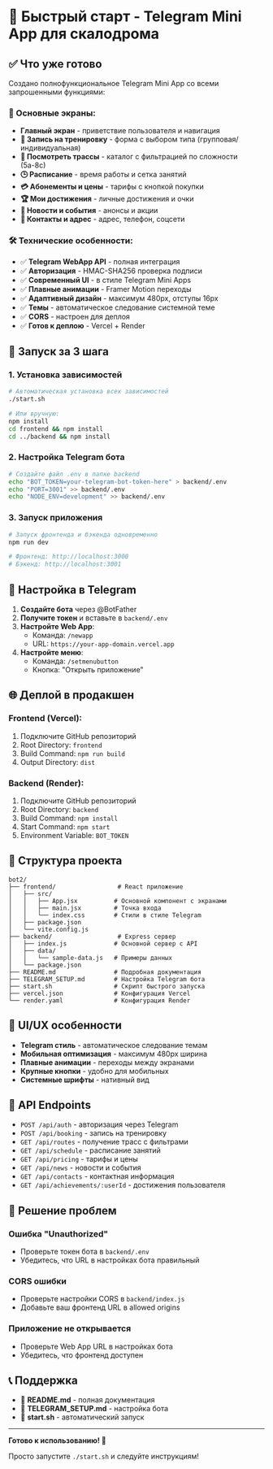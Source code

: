 # 🚀 Быстрый старт - Telegram Mini App для скалодрома

## ✅ Что уже готово

Создано полнофункциональное Telegram Mini App со всеми запрошенными функциями:

### 🎯 Основные экраны:
- **Главный экран** - приветствие пользователя и навигация
- **📅 Запись на тренировку** - форма с выбором типа (групповая/индивидуальная)
- **🧗 Посмотреть трассы** - каталог с фильтрацией по сложности (5а-8с)
- **🕒 Расписание** - время работы и сетка занятий
- **💳 Абонементы и цены** - тарифы с кнопкой покупки
- **🏆 Мои достижения** - личные достижения и очки
- **📰 Новости и события** - анонсы и акции
- **📍 Контакты и адрес** - адрес, телефон, соцсети

### 🛠 Технические особенности:
- ✅ **Telegram WebApp API** - полная интеграция
- ✅ **Авторизация** - HMAC-SHA256 проверка подписи
- ✅ **Современный UI** - в стиле Telegram Mini Apps
- ✅ **Плавные анимации** - Framer Motion переходы
- ✅ **Адаптивный дизайн** - максимум 480px, отступы 16px
- ✅ **Темы** - автоматическое следование системной теме
- ✅ **CORS** - настроен для деплоя
- ✅ **Готов к деплою** - Vercel + Render

## 🚀 Запуск за 3 шага

### 1. Установка зависимостей
```bash
# Автоматическая установка всех зависимостей
./start.sh

# Или вручную:
npm install
cd frontend && npm install
cd ../backend && npm install
```

### 2. Настройка Telegram бота
```bash
# Создайте файл .env в папке backend
echo "BOT_TOKEN=your-telegram-bot-token-here" > backend/.env
echo "PORT=3001" >> backend/.env
echo "NODE_ENV=development" >> backend/.env
```

### 3. Запуск приложения
```bash
# Запуск фронтенда и бэкенда одновременно
npm run dev

# Фронтенд: http://localhost:3000
# Бэкенд: http://localhost:3001
```

## 📱 Настройка в Telegram

1. **Создайте бота** через @BotFather
2. **Получите токен** и вставьте в `backend/.env`
3. **Настройте Web App**:
   - Команда: `/newapp`
   - URL: `https://your-app-domain.vercel.app`
4. **Настройте меню**:
   - Команда: `/setmenubutton`
   - Кнопка: "Открыть приложение"

## 🌐 Деплой в продакшен

### Frontend (Vercel):
1. Подключите GitHub репозиторий
2. Root Directory: `frontend`
3. Build Command: `npm run build`
4. Output Directory: `dist`

### Backend (Render):
1. Подключите GitHub репозиторий
2. Root Directory: `backend`
3. Build Command: `npm install`
4. Start Command: `npm start`
5. Environment Variable: `BOT_TOKEN`

## 📁 Структура проекта

```
bot2/
├── frontend/                 # React приложение
│   ├── src/
│   │   ├── App.jsx          # Основной компонент с экранами
│   │   ├── main.jsx         # Точка входа
│   │   └── index.css        # Стили в стиле Telegram
│   ├── package.json
│   └── vite.config.js
├── backend/                  # Express сервер
│   ├── index.js             # Основной сервер с API
│   ├── data/
│   │   └── sample-data.js   # Примеры данных
│   └── package.json
├── README.md                # Подробная документация
├── TELEGRAM_SETUP.md        # Настройка Telegram бота
├── start.sh                 # Скрипт быстрого запуска
├── vercel.json              # Конфигурация Vercel
└── render.yaml              # Конфигурация Render
```

## 🎨 UI/UX особенности

- **Telegram стиль** - автоматическое следование темам
- **Мобильная оптимизация** - максимум 480px ширина
- **Плавные анимации** - переходы между экранами
- **Крупные кнопки** - удобно для мобильных
- **Системные шрифты** - нативный вид

## 🔧 API Endpoints

- `POST /api/auth` - авторизация через Telegram
- `POST /api/booking` - запись на тренировку
- `GET /api/routes` - получение трасс с фильтрами
- `GET /api/schedule` - расписание занятий
- `GET /api/pricing` - тарифы и цены
- `GET /api/news` - новости и события
- `GET /api/contacts` - контактная информация
- `GET /api/achievements/:userId` - достижения пользователя

## 🐛 Решение проблем

### Ошибка "Unauthorized"
- Проверьте токен бота в `backend/.env`
- Убедитесь, что URL в настройках бота правильный

### CORS ошибки
- Проверьте настройки CORS в `backend/index.js`
- Добавьте ваш фронтенд URL в allowed origins

### Приложение не открывается
- Проверьте Web App URL в настройках бота
- Убедитесь, что фронтенд доступен

## 📞 Поддержка

- 📖 **README.md** - полная документация
- 🤖 **TELEGRAM_SETUP.md** - настройка бота
- 🚀 **start.sh** - автоматический запуск

---

**Готово к использованию! 🎉**

Просто запустите `./start.sh` и следуйте инструкциям!



